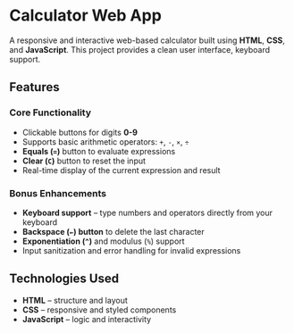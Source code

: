 # Calculator Web App

A responsive and interactive web-based calculator built using **HTML**, **CSS**, and **JavaScript**. This project provides a clean user interface, keyboard support.



##  Features

### Core Functionality
- Clickable buttons for digits **0-9**
- Supports basic arithmetic operators: `+`, `-`, `×`, `÷`
- **Equals (`=`)** button to evaluate expressions
- **Clear (`C`)** button to reset the input
- Real-time display of the current expression and result

###  Bonus Enhancements
- **Keyboard support** – type numbers and operators directly from your keyboard
- **Backspace (`←`) button** to delete the last character
- **Exponentiation (`^`)** and modulus (`%`) support
- Input sanitization and error handling for invalid expressions


## Technologies Used

- **HTML** – structure and layout
- **CSS** – responsive and styled components
- **JavaScript** – logic and interactivity


